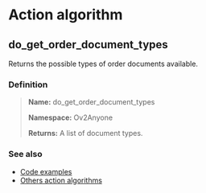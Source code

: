 # Action algorithm

## do_get_order_document_types

Returns the possible types of order documents available.
    
### Definition

> **Name:** do_get_order_document_types
> 
> **Namespace:** Ov2Anyone
>
> **Returns:** A list of document types.

### See also
* [Code examples](https://cenit.io/algorithm?f[name][40703][o]=is&f[name][40703][v]=do_get_order_document_types&f[namespace][40840][o]=starts_with&f[namespace][40840][v]=Ov2)
* [Others action algorithms](overview?id=do_get_order_document_types)